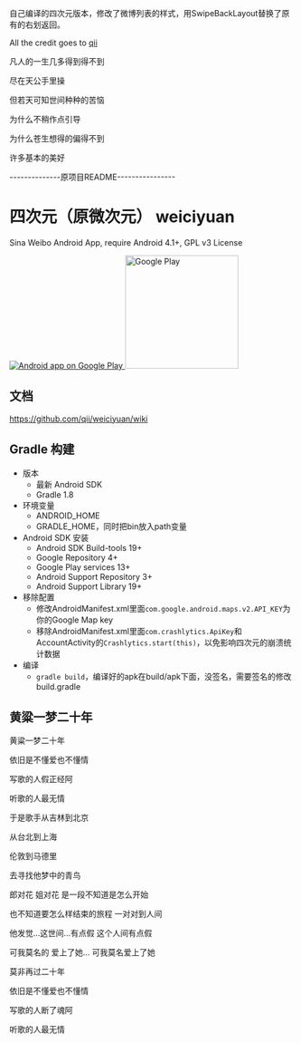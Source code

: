 自己编译的四次元版本，修改了微博列表的样式，用SwipeBackLayout替换了原有的右划返回。

All the credit goes to <a href="https://github.com/qii" target="_blank">qii</a>



凡人的一生几多得到得不到

尽在天公手里操

但若天可知世间种种的苦恼

为什么不稍作点引导

为什么苍生想得的偏得不到

许多基本的美好

--------------原项目README----------------

四次元（原微次元） weiciyuan
=========

Sina Weibo Android App, require Android 4.1+, GPL v3 License

<a href="https://play.google.com/store/apps/details?id=org.qii.weiciyuan">
  <img alt="Android app on Google Play"
       src="https://developer.android.com/images/brand/en_app_rgb_wo_45.png" />
</a>

<a href="https://play.google.com/store/apps/details?id=org.qii.weiciyuan">
  <img alt="Google Play"  width="200" height="200"
       src="https://raw.github.com/qii/weiciyuan/slidingmenu/qrcode.png" />
</a>

文档
--------------
https://github.com/qii/weiciyuan/wiki

Gradle 构建
--------------
- 版本
    - 最新 Android SDK
    - Gradle 1.8
- 环境变量
    - ANDROID_HOME
    - GRADLE_HOME，同时把bin放入path变量
- Android SDK 安装
    - Android SDK Build-tools 19+
    - Google Repository 4+
    - Google Play services 13+
    - Android Support Repository 3+
    - Android Support Library 19+
- 移除配置
    - 修改AndroidManifest.xml里面`com.google.android.maps.v2.API_KEY`为你的Google Map key
    - 移除AndroidManifest.xml里面`com.crashlytics.ApiKey`和AccountActivity的`Crashlytics.start(this)`，以免影响四次元的崩溃统计数据
- 编译
    - `gradle build`，编译好的apk在build/apk下面，没签名，需要签名的修改build.gradle

黄粱一梦二十年
--------------
黄粱一梦二十年

依旧是不懂爱也不懂情

写歌的人假正经阿

听歌的人最无情

于是歌手从吉林到北京

从台北到上海

伦敦到马德里

去寻找他梦中的青鸟

郎对花 姐对花 是一段不知道是怎么开始

也不知道要怎么样结束的旅程 一对对到人间

他发觉…这世间…有点假 这个人间有点假

可我莫名的 爱上了她… 可我莫名爱上了她

莫非再过二十年

依旧是不懂爱也不懂情

写歌的人断了魂阿

听歌的人最无情

